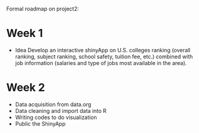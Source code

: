 Formal roadmap on project2:

# Week 1
* Idea
Develop an interactive shinyApp on U.S. colleges ranking (overall ranking, 
subject ranking, school safety, tuition fee, etc.) combined with job
information (salaries and type of jobs most available in the area).

# Week 2
* Data acquisition from data.org
* Data cleaning and import data into R
* Writing codes to do visualization
* Public the ShinyApp
